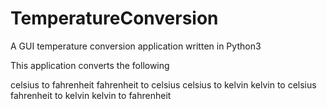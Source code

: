 # TemperatureConversion
A GUI temperature conversion application written in Python3

This application converts the following

celsius to fahrenheit
fahrenheit to celsius
celsius to kelvin
kelvin to celsius
fahrenheit to kelvin
kelvin to fahrenheit

